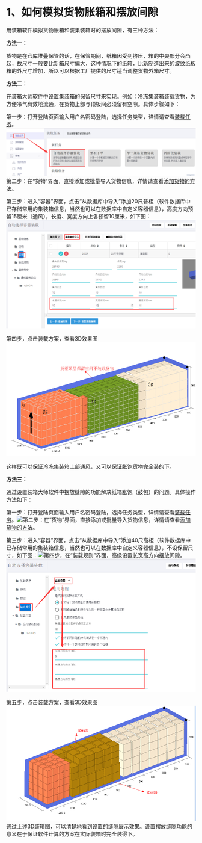 # 1、如何模拟货物胀箱和摆放间隙

用装箱软件模拟货物胀箱和装集装箱时的摆放间隙，有三种方法：

**方法一：**

货物是在仓库堆叠保管的话，在保管期间，纸箱因受到挤压，箱的中央部分会凸起，故尺寸一般要比新箱尺寸偏大，这种情况下的纸箱，比新制造出来的波纹纸板箱的外尺寸增加，所以可以根据工厂提供的尺寸适当调整货物外箱尺寸。

**方法二：**

在装箱大师软件中设置集装箱的保留尺寸来实现。例如：冷冻集装箱装载货物，为方便冷气有效地流通，在货物上部与顶板间必须留有空隙。具体步骤如下：

第一步：打开登陆页面输入用户名密码登陆，选择任务类型，详情请查看[装载任务](https://doc.zhuangxiang.com/gong-neng-jie-shao/zhuang-zai-ren-wu-guan-li.html)。![](/.gitbook/assets/QQ截图20180706144650.png)第二步：在“货物”界面，直接添加或批量导入货物信息，详情请查看[添加货物的方法](https://doc.zhuangxiang.com/gong-neng-jie-shao/zhuang-zai-fang-an-she-ji-jie-mian/huo-wu/tian-jia-huo-wu-de-fang-fa.html)。

第三步：进入“容器”界面，点击“从数据库中导入”添加20尺普柜（软件数据库中已存储常用的集装箱信息，当然也可以在数据库中自定义容器信息），高度方向预留15厘米（通风），长度、宽度方向上各预留10厘米，如下图：![](/.gitbook/assets/78.png)

第四步，点击装载方案，查看3D效果图![](/.gitbook/assets/98.jpg)

这样既可以保证冷冻集装箱上部通风，又可以保证胀饱货物完全装的下。

**方法三：**

通过设置装箱大师软件中摆放缝隙的功能解决纸箱胀饱（鼓包）的问题。具体操作方法如下：

第一步：打开登陆页面输入用户名密码登陆，选择任务类型，详情请查看[装载任务](https://doc.zhuangxiang.com/gong-neng-jie-shao/zhuang-zai-ren-wu-guan-li.html)。![](/.gitbook/assets/图片101.png)第二步：在“货物”界面，直接添加或批量导入货物信息，详情请查看[添加货物的方法](https://doc.zhuangxiang.com/gong-neng-jie-shao/zhuang-zai-fang-an-she-ji-jie-mian/huo-wu/tian-jia-huo-wu-de-fang-fa.html)。

第三步：进入“容器”界面，点击“从数据库中导入”添加40尺高柜（软件数据库中已存储常用的集装箱信息，当然也可以在数据库中自定义容器信息），不设保留尺寸，如下图：![](/.gitbook/assets/tt2.png)第四步，在“装载规则”界面，高级设置长宽高方向摆放间隙。![](/.gitbook/assets/80.png)

第五步，点击装载方案，查看3D效果图![](/.gitbook/assets/99.png)通过上述3D装箱图，可以清楚地看到设置的缝隙展示效果。设置摆放缝隙功能的意义在于保证软件计算的方案在实际装箱时完全装得下。

